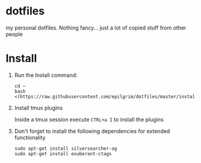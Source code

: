 dotfiles
========

my personal dotfiles. Nothing fancy... just a lot of copied stuff from other
people

Install
=======

1. Run the Install command:

    ```
    cd ~
    bash <(https://raw.githubusercontent.com/epilgrim/dotfiles/master/install.sh)
    ```

1. Install tmux plugins

    Inside a tmux session execute `CTRL+a I` to install the plugins

1. Don't forget to install the following dependencies for extended
   functionality

    ```
    sudo apt-get install silversearcher-ag
    sudo apt-get install exuberant-ctags
    ```
